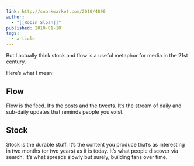 ```yaml
---
link: http://snarkmarket.com/2010/4890
author:
  - "[[Robin Sloan]]"
published: 2010-01-18
tags:
  - article
---
```

But I actually think stock and flow is a useful metaphor for media in the 21st century.

Here’s what I mean:
## Flow

Flow is the feed. It’s the posts and the tweets. It’s the stream of daily and sub-daily updates that reminds people you exist.
## Stock

Stock is the durable stuff. It’s the content you produce that’s as interesting in two months (or two years) as it is today. It’s what people discover via search. It’s what spreads slowly but surely, building fans over time.